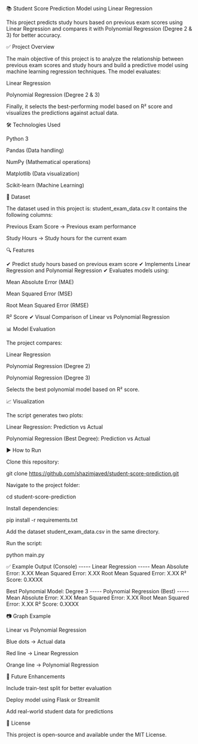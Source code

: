 📚 Student Score Prediction Model using Linear Regression

This project predicts study hours based on previous exam scores using Linear Regression and compares it with Polynomial Regression (Degree 2 & 3) for better accuracy.

✅ Project Overview

The main objective of this project is to analyze the relationship between previous exam scores and study hours and build a predictive model using machine learning regression techniques. The model evaluates:

Linear Regression

Polynomial Regression (Degree 2 & 3)

Finally, it selects the best-performing model based on R² score and visualizes the predictions against actual data.

🛠️ Technologies Used

Python 3

Pandas (Data handling)

NumPy (Mathematical operations)

Matplotlib (Data visualization)

Scikit-learn (Machine Learning)

📂 Dataset

The dataset used in this project is:
student_exam_data.csv
It contains the following columns:

Previous Exam Score → Previous exam performance

Study Hours → Study hours for the current exam

🔍 Features

✔ Predict study hours based on previous exam score
✔ Implements Linear Regression and Polynomial Regression
✔ Evaluates models using:

Mean Absolute Error (MAE)

Mean Squared Error (MSE)

Root Mean Squared Error (RMSE)

R² Score
✔ Visual Comparison of Linear vs Polynomial Regression

📊 Model Evaluation

The project compares:

Linear Regression

Polynomial Regression (Degree 2)

Polynomial Regression (Degree 3)

Selects the best polynomial model based on R² score.

📈 Visualization

The script generates two plots:

Linear Regression: Prediction vs Actual

Polynomial Regression (Best Degree): Prediction vs Actual

▶️ How to Run

Clone this repository:

git clone https://github.com/shazimjaved/student-score-prediction.git


Navigate to the project folder:

cd student-score-prediction


Install dependencies:

pip install -r requirements.txt


Add the dataset student_exam_data.csv in the same directory.

Run the script:

python main.py

✅ Example Output (Console)
----- Linear Regression -----
Mean Absolute Error: X.XX
Mean Squared Error: X.XX
Root Mean Squared Error: X.XX
R² Score: 0.XXXX

Best Polynomial Model: Degree 3
----- Polynomial Regression (Best) -----
Mean Absolute Error: X.XX
Mean Squared Error: X.XX
Root Mean Squared Error: X.XX
R² Score: 0.XXXX

📷 Graph Example

Linear vs Polynomial Regression

Blue dots → Actual data

Red line → Linear Regression

Orange line → Polynomial Regression

📌 Future Enhancements

Include train-test split for better evaluation

Deploy model using Flask or Streamlit

Add real-world student data for predictions

📜 License

This project is open-source and available under the MIT License.